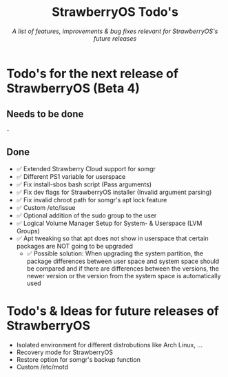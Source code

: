 <div align="center">
    <h1>StrawberryOS Todo's</h1>
    <i>
        A list of features, improvements & bug fixes relevant for StrawberryOS's future releases
    </i>
    <br><br>
</div>

# Todo's for the next release of StrawberryOS (Beta 4)
## Needs to be done
\-

## Done
- ✅ Extended Strawberry Cloud support for somgr
- ✅ Different PS1 variable for userspace
- ✅ Fix install-sbos bash script (Pass arguments)
- ✅ Fix dev flags for StrawberryOS installer (Invalid argument parsing)
- ✅ Fix invalid chroot path for somgr's apt lock feature
- ✅ Custom /etc/issue
- ✅ Optional addition of the sudo group to the user
- ✅ Logical Volume Manager Setup for System- & Userspace (LVM Groups)
- ✅ Apt tweaking so that apt does not show in userspace that certain packages are NOT going to be upgraded
    - ✅ Possible solution: When upgrading the system partition, the package differences between user space and system space should be compared and if there are differences between the versions, the newer version or the version from the system space is automatically used

# Todo's & Ideas for future releases of StrawberryOS
- Isolated environment for different distrobutions like Arch Linux, ...
- Recovery mode for StrawberryOS
- Restore option for somgr's backup function
- Custom /etc/motd
